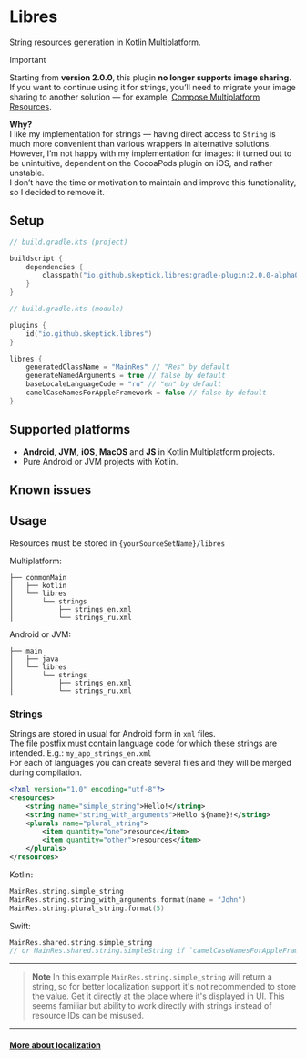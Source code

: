 # Libres

String resources generation in Kotlin Multiplatform.

> [!IMPORTANT]
> Starting from __version 2.0.0__, this plugin __no longer supports image sharing__.  
> If you want to continue using it for strings, you’ll need to migrate your image sharing to another solution —
> for example, [Compose Multiplatform Resources](https://www.jetbrains.com/help/kotlin-multiplatform-dev/compose-multiplatform-resources.html).
>   
> __Why?__  
> I like my implementation for strings — having direct access to `String` is much more convenient than various wrappers in alternative solutions.  
> However, I’m not happy with my implementation for images: it turned out to be unintuitive, dependent on the CocoaPods plugin on iOS, and rather unstable.  
> I don’t have the time or motivation to maintain and improve this functionality, so I decided to remove it.

## Setup

```kotlin
// build.gradle.kts (project)

buildscript {
    dependencies {
        classpath("io.github.skeptick.libres:gradle-plugin:2.0.0-alpha02")
    }
}
```

```kotlin
// build.gradle.kts (module)

plugins {
    id("io.github.skeptick.libres")
}

libres {
    generatedClassName = "MainRes" // "Res" by default
    generateNamedArguments = true // false by default
    baseLocaleLanguageCode = "ru" // "en" by default
    camelCaseNamesForAppleFramework = false // false by default
}
```

## Supported platforms

- **Android**, **JVM**, **iOS**, **MacOS** and **JS** in Kotlin Multiplatform projects.  
- Pure Android or JVM projects with Kotlin.

## Known issues

## Usage

Resources must be stored in `{yourSourceSetName}/libres`

Multiplatform:
```
├── commonMain
│   ├── kotlin
│   └── libres
│       └── strings
│           ├── strings_en.xml
│           └── strings_ru.xml
```

Android or JVM:
```
├── main
│   ├── java
│   └── libres
│       └── strings
│           ├── strings_en.xml
│           └── strings_ru.xml
```

### Strings
Strings are stored in usual for Android form in `xml` files.  
The file postfix must contain language code for which these strings are intended. E.g.: `my_app_strings_en.xml`  
For each of languages you can create several files and they will be merged during compilation.
```xml
<?xml version="1.0" encoding="utf-8"?>
<resources>
    <string name="simple_string">Hello!</string>
    <string name="string_with_arguments">Hello ${name}!</string>
    <plurals name="plural_string">
        <item quantity="one">resource</item>
        <item quantity="other">resources</item>
    </plurals>
</resources>
```

Kotlin:
```kotlin
MainRes.string.simple_string
MainRes.string.string_with_arguments.format(name = "John")
MainRes.string.plural_string.format(5)
```
Swift:
```swift
MainRes.shared.string.simple_string
// or MainRes.shared.string.simpleString if `camelCaseNamesForAppleFramework` enabled
```
***
> **Note**
> In this example `MainRes.string.simple_string` will return a string, 
> so for better localization support it's not recommended to store the value. 
> Get it directly at the place where it's displayed in UI. 
> This seems familiar but ability to work directly with strings instead of resource IDs can be misused.
***
#### [More about localization](docs/LOCALIZATION.md)

